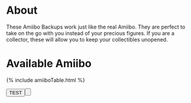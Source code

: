 # About
These Amiibo Backups work just like the real Amiibo. They are perfect to take on the go with
you instead of your precious figures. If you are a collector, these will allow you to keep your
collectibles unopened.

# Available Amiibo

{% include amiiboTable.html %}

<button>TEST<button>
